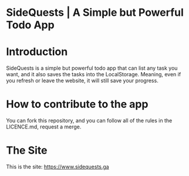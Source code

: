 # SideQuests | A Simple but Powerful Todo App

# Introduction
SideQuests is a simple but powerful todo app that can list any task you want, and it also saves the tasks into the LocalStorage. Meaning, even if you refresh or leave the website, it will still save your progress.

# How to contribute to the app
You can fork this repository, and you can follow all of the rules in the LICENCE.md, request a merge.



# The Site
This is the site: https://www.sidequests.ga